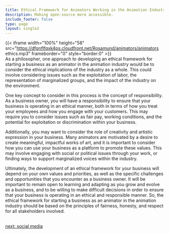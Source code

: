 ```yaml
---
title: Ethical Framework for Animators Working in the Animation Industry
description: Making open-source more accessible.
include_footer: false
type: page
layout: single2
---
```


{{< iframe width="100%" height="58" src="https://dfgnflfqxk4ps.cloudfront.net/Rosamund/animators/animators ethics.mp3" frameborder="0" style="border:0" >}}<br>
As a philosopher, one approach to developing an ethical framework for starting a business as an animator in the animation industry would be to consider the ethical implications of the industry as a whole. This could involve considering issues such as the exploitation of labor, the representation of marginalized groups, and the impact of the industry on the environment.

One key concept to consider in this process is the concept of responsibility. As a business owner, you will have a responsibility to ensure that your business is operating in an ethical manner, both in terms of how you treat your employees and how you engage with your customers. This may require you to consider issues such as fair pay, working conditions, and the potential for exploitation or discrimination within your business.

Additionally, you may want to consider the role of creativity and artistic expression in your business. Many animators are motivated by a desire to create meaningful, impactful works of art, and it is important to consider how you can use your business as a platform to promote these values. This may involve engaging with social or political issues through your work, or finding ways to support marginalized voices within the industry.

Ultimately, the development of an ethical framework for your business will depend on your own values and priorities, as well as the specific challenges and opportunities that you encounter as a business owner. It will be important to remain open to learning and adapting as you grow and evolve as a business, and to be willing to make difficult decisions in order to ensure that your business is operating in an ethical and responsible manner. So, the ethical framework for starting a business as an animator in the animation industry should be based on the principles of fairness, honesty, and respect for all stakeholders involved.

<br>
<a href="https://workdojos.com/animators/social">next: social media</a>
</p>